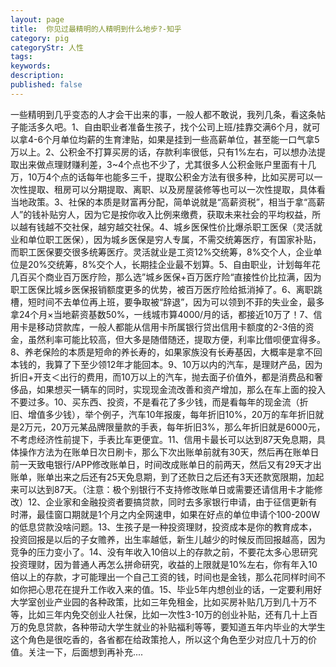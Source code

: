 ```yaml
---
layout: page
title:  你见过最精明的人精明到什么地步?-知乎
category: pig
categoryStr: 人性
tags:
keywords:
description:
published: false
---
```





一些精明到几乎变态的人才会干出来的事，一般人都不敢说，我列几条，看这条帖子能活多久吧。1、自由职业者准备生孩子，找个公司上班/挂靠交满6个月，就可以拿4-6个月单位均薪的生育津贴，如果是挂到一些高薪单位，甚至能一口气拿5万以上。2、公积金不打算买房的话，存款利率很低，只有1%左右，可以想办法提取出来做点理财赚利差，3~4个点也不少了，尤其很多人公积金账户里面有十几万，10万4个点的话每年也能多三千，提取公积金方法有很多种，比如买房可以一次性提取、租房可以分期提取、离职、以及房屋装修等也可以一次性提取，具体看当地政策。3、社保的本质是财富再分配，简单说就是“高薪资税”，相当于拿“高薪人”的钱补贴穷人，因为它是按你收入比例来缴费，获取未来社会的平均权益，所以越有钱越不交社保，越穷越交社保。4、城乡医保性价比爆杀职工医保（灵活就业和单位职工医保），因为城乡医保是穷人专属，不需交统筹医疗，有国家补贴，而职工医保要交很多统筹医疗。灵活就业是工资12%交统筹，8%交个人，企业单位是20%交统筹，8%交个人，长期挂企业最不划算。5、自由职业，计划每年花几百买个商业百万医疗险，那么选”城乡医保+百万医疗险“直接性价比拉满，因为职工医保比城乡医保报销额度更多的优势，被百万医疗险给抵消掉了。6、离职跳槽，短时间不去单位再上班，要争取被“辞退”，因为可以领到不菲的失业金，最多拿24个月×当地薪资基数50%，一线城市算4000/月的话，都接近10万了！7、信用卡是移动贷款库，一般人都能从信用卡所属银行贷出信用卡额度的2-3倍的资金，虽然利率可能比较高，但大多是随借随还，提取方便，利率比借呗便宜得多。8、养老保险的本质是短命的养长寿的，如果家族没有长寿基因，大概率是拿不回本钱的，我算了下至少领12年才能回本。9、10万以内的汽车，是理财产品，因为折旧+开支＜出行的费用，而10万以上的汽车，抛去面子价值外，都是消费品和奢侈品，如果想买一辆车的同时，实现现金流改善和资产增加，那么在车上面的投入不要过多。10、买东西、投资，不是看花了多少钱，而是看每年的现金流（折旧、增值多少钱），举个例子，汽车10年报废，每年折旧10%，20万的车年折旧就是2万元，20万元某品牌限量款的手表，每年折旧3%，那么年折旧就是6000元，不考虑经济性前提下，手表比车更便宜。11、信用卡最长可以达到87天免息期，具体操作方法为在账单日次日刷卡，那么下次出账单前就有30天，然后再在账单日前一天致电银行/APP修改账单日，时间改成账单日的前两天，然后又有29天才出账单，账单出来之后还有25天免息期，到了还款日之后还有3天还款宽限期，加起来可以达到87天。（注意：极个别银行不支持修改账单日或需要还请信用卡才能修改）12、企业家和金融投资者要搞贷款，同时去多家银行申请，由于征信更新有时滞，最佳窗口期就是1个月之内全网速申，如果在好点的单位申请个100-200W的低息贷款没啥问题。13、生孩子是一种投资理财，投资成本是你的教育成本，投资回报是以后的子女赡养，出生率越低，新生儿越少的时候反而回报越高，因为竞争的压力变小了。14、没有年收入10倍以上的存款之前，不要花太多心思研究投资理财，因为普通人再怎么拼命研究，收益的上限就是10%左右，你有年入10倍以上的存款，才可能理出一个自己工资的钱，时间也是金钱，那么花同样时间不如你把心思花在提升工作收入来的值。15、毕业5年内想创业的话，一定要利用好大学室创业产业园的各种政策，比如三年免租金，比如买房补贴几万到几十万不等，比如三年内免交创业人社保，比如一次性3-10万的创业补贴，还有几十上百万的免息贷款，各种带动大学生就业的补贴福利等等，要知道五年内毕业的大学生这个角色是很吃香的，各省都在给政策抢人，所以这个角色至少对应几十万的价值。关注一下，后面想到再补充....